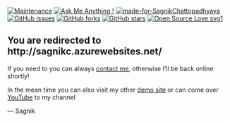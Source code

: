 [![Maintenance](https://img.shields.io/badge/Maintained%3F-yes-green.svg)](https://github.com/sagnik20/sagnik20.github.io/graphs/commit-activity) [![Ask Me Anything !](https://img.shields.io/badge/Ask%20me-anything-1abc9c.svg)](https://GitHub.com/sagnik20/ama) [![made-for-SagnikChattopadhyaya](https://img.shields.io/badge/Made%20by-Sagnik%20Chattopadhyaya-1f425f.svg)](http://sagnikc.azurewebsites.net/) [![GitHub issues](https://img.shields.io/github/issues/sagnik20/sagnik20.github.io)](https://github.com/sagnik20/sagnik20.github.io/issues)
[![GitHub forks](https://img.shields.io/github/forks/sagnik20/sagnik20.github.io?style=social)](https://github.com/sagnik20/sagnik20.github.io/network) [![GitHub stars](https://img.shields.io/github/stars/sagnik20/sagnik20.github.io?style=social)](https://github.com/sagnik20/sagnik20.github.io/stargazers) [![Open Source Love svg1](https://badges.frapsoft.com/os/v1/open-source.svg?v=103)](https://github.com/ellerbrock/open-source-badges/)


<title>Sagnik Resume Site</title>


<article>
    <h1>You are redirected to http://sagnikc.azurewebsites.net/ </h1>
    <div>
        <p>If you need to you can always <a href="mailto:sagnikchatterjee155@outlook.com">contact me</a>, otherwise I&rsquo;ll be back online shortly!</p>
        <p>In the mean time you can also visit my other <a href="https://sagnik20.github.io/site0/">demo site</a> or can come over <a href="https://www.youtube.com/channel/UCJ3oAXX8S6CLIH7IlVKD8rA">YouTube</a> to my channel</p>
        <p>&mdash; Sagnik</p>
    </div>
</article>
</html>
